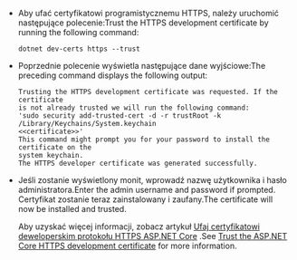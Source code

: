 * <span data-ttu-id="a602a-101">Aby ufać certyfikatowi programistycznemu HTTPS, należy uruchomić następujące polecenie:</span><span class="sxs-lookup"><span data-stu-id="a602a-101">Trust the HTTPS development certificate by running the following command:</span></span>

    ```dotnetcli
    dotnet dev-certs https --trust
    ```

* <span data-ttu-id="a602a-102">Poprzednie polecenie wyświetla następujące dane wyjściowe:</span><span class="sxs-lookup"><span data-stu-id="a602a-102">The preceding command displays the following output:</span></span>

    ```console
    Trusting the HTTPS development certificate was requested. If the certificate 
    is not already trusted we will run the following command:
    'sudo security add-trusted-cert -d -r trustRoot -k /Library/Keychains/System.keychain 
    <<certificate>>'
    This command might prompt you for your password to install the certificate on the 
    system keychain.
    The HTTPS developer certificate was generated successfully.
    ```

* <span data-ttu-id="a602a-103">Jeśli zostanie wyświetlony monit, wprowadź nazwę użytkownika i hasło administratora.</span><span class="sxs-lookup"><span data-stu-id="a602a-103">Enter the admin username and password if prompted.</span></span>  <span data-ttu-id="a602a-104">Certyfikat zostanie teraz zainstalowany i zaufany.</span><span class="sxs-lookup"><span data-stu-id="a602a-104">The certificate will now be installed and trusted.</span></span>

    <span data-ttu-id="a602a-105">Aby uzyskać więcej informacji, zobacz artykuł [Ufaj certyfikatowi deweloperskim protokołu HTTPS ASP.NET Core](xref:security/enforcing-ssl#trust-the-aspnet-core-https-development-certificate-on-windows-and-macos) .</span><span class="sxs-lookup"><span data-stu-id="a602a-105">See [Trust the ASP.NET Core HTTPS development certificate](xref:security/enforcing-ssl#trust-the-aspnet-core-https-development-certificate-on-windows-and-macos) for more information.</span></span>